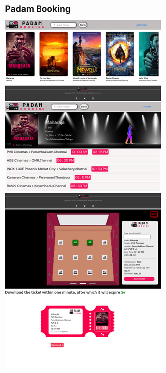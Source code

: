# Padam Booking

![Home Page](./markdown/home.png)
![Theater Page](./markdown/theater.png)
![Seat Page](./markdown/seat.png)
![Ticket Page](./markdown/ticket.png)